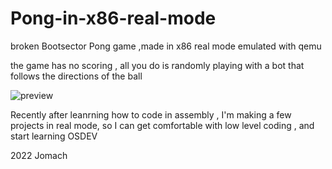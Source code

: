 # Pong-in-x86-real-mode
broken Bootsector Pong game ,made in x86 real mode emulated with qemu 

the game has no scoring , all you do is randomly playing with a bot that follows the directions of the ball 

![preview](https://user-images.githubusercontent.com/96103499/198832960-b3c692a4-6105-45c4-bf7e-82d618dc6ee5.png)

Recently after leanrning how to code in assembly , I'm making a few projects in real mode, 
so I can get comfortable with low level coding , and start learning OSDEV

2022 Jomach
